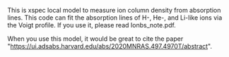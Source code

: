 This is xspec local model to measure ion column density from absorption lines. 
This code can fit the absorption lines of H-, He-, and Li-like ions via  the Voigt profile. 
If you use it, please read Ionbs_note.pdf.

When you use this model, it would be great to cite the paper "https://ui.adsabs.harvard.edu/abs/2020MNRAS.497.4970T/abstract". 

